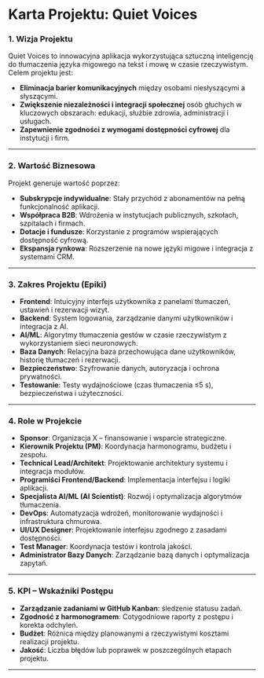 # Karta Projektu: Quiet Voices  

### **1. Wizja Projektu**  
Quiet Voices to innowacyjna aplikacja wykorzystująca sztuczną inteligencję do tłumaczenia języka migowego na tekst i mowę w czasie rzeczywistym. Celem projektu jest:  
- **Eliminacja barier komunikacyjnych** między osobami niesłyszącymi a słyszącymi.  
- **Zwiększenie niezależności i integracji społecznej** osób głuchych w kluczowych obszarach: edukacji, służbie zdrowia, administracji i usługach.  
- **Zapewnienie zgodności z wymogami dostępności cyfrowej** dla instytucji i firm.  

---

### **2. Wartość Biznesowa**  
Projekt generuje wartość poprzez:  
- **Subskrypcje indywidualne**: Stały przychód z abonamentów na pełną funkcjonalność aplikacji.  
- **Współpraca B2B**: Wdrożenia w instytucjach publicznych, szkołach, szpitalach i firmach.  
- **Dotacje i fundusze**: Korzystanie z programów wspierających dostępność cyfrową.  
- **Ekspansja rynkowa**: Rozszerzenie na nowe języki migowe i integracja z systemami CRM.  

---

### **3. Zakres Projektu (Epiki)**  
- **Frontend**: Intuicyjny interfejs użytkownika z panelami tłumaczeń, ustawień i rezerwacji wizyt.  
- **Backend**: System logowania, zarządzanie danymi użytkowników i integracja z AI.  
- **AI/ML**: Algorytmy tłumaczenia gestów w czasie rzeczywistym z wykorzystaniem sieci neuronowych.  
- **Baza Danych**: Relacyjna baza przechowująca dane użytkowników, historię tłumaczeń i rezerwacji.  
- **Bezpieczeństwo**: Szyfrowanie danych, autoryzacja i ochrona prywatności.  
- **Testowanie**: Testy wydajnościowe (czas tłumaczenia ≤5 s), bezpieczeństwa i użyteczności.  

---

### **4. Role w Projekcie**  
- **Sponsor**: Organizacja X – finansowanie i wsparcie strategiczne.  
- **Kierownik Projektu (PM)**: Koordynacja harmonogramu, budżetu i zespołu.  
- **Technical Lead/Architekt**: Projektowanie architektury systemu i integracja modułów.  
- **Programiści Frontend/Backend**: Implementacja interfejsu i logiki aplikacji.  
- **Specjalista AI/ML (AI Scientist)**: Rozwój i optymalizacja algorytmów tłumaczenia.  
- **DevOps**: Automatyzacja wdrożeń, monitorowanie wydajności i infrastruktura chmurowa.  
- **UI/UX Designer**: Projektowanie interfejsu zgodnego z zasadami dostępności.  
- **Test Manager**: Koordynacja testów i kontrola jakości.  
- **Administrator Bazy Danych**: Zarządzanie bazą danych i optymalizacja zapytań.  

---

### **5. KPI – Wskaźniki Postępu**  
- **Zarządzanie zadaniami w GitHub Kanban**: śledzenie statusu zadań. 
- **Zgodność z harmonogramem**: Cotygodniowe raporty z postępu i korekta odchyleń.  
- **Budżet**: Różnica między planowanymi a rzeczywistymi kosztami realizacji projektu.  
- **Jakość**: Liczba błędów lub poprawek w poszczególnych etapach projektu.  
--- 
